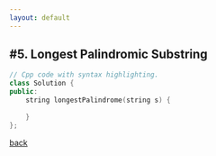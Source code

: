```yaml
---
layout: default
---
```



## #5. Longest Palindromic Substring

```cpp
// Cpp code with syntax highlighting.
class Solution {
public:
    string longestPalindrome(string s) {
        
    }
};
```

[back](./)

